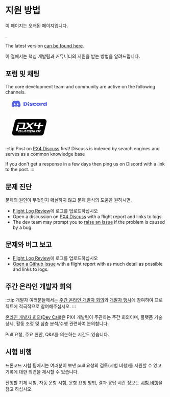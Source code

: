 # 지원 방법

<div v-if="$themeConfig.px4_version != 'main'">
  <div class="custom-block danger"><p class="custom-block-title">이 페이지는 오래된 페이지입니다.</p>. <p>The latest version <a href="https://docs.px4.io/main/en/contribute/support.html">can be found here</a>.</p>
  </div>
</div>

이 절에서는 핵심 개발팀과 커뮤니티의 지원을 받는 방법을 알려드립니다.

## 포럼 및 채팅

The core development team and community are active on the following channels.

<a href="https://discord.gg/dronecode" style="padding:20px" ><img src="../../assets/site/logo_discord.png" alt="Discord Logo" width="110px"/></a>

<a href="https://discuss.px4.io/" style="padding:20px" ><img src="../../assets/site/logo_pro_small.png" alt="PX4 Discuss Forum Logo" width="110px"/></a>

:::tip
Post on [PX4 Discuss](https://discuss.px4.io/) first! Discuss is indexed by search engines and serves as a common knowledge base

If you don't get a response in a few days then ping us on Discord with a link to the post.
:::

## 문제 진단

문제의 원인이 무엇인지 확실하지 않고 문제 분석의 도움을 원하시면,

* [Flight Log Review](http://logs.px4.io/)에 로그를 업로드하십시오
* Open a discussion on [PX4 Discuss](https://discuss.px4.io/c/flight-testing/) with a flight report and links to logs.
* The dev team may prompt you to [raise an issue](#issue-bug-reporting) if the problem is caused by a bug.

## 문제와 버그 보고

* [Flight Log Review](http://logs.px4.io/)에 로그를 업로드하십시오
* [Open a Github Issue](https://github.com/PX4/PX4-Autopilot/issues) with a flight report with as much detail as possible and links to logs.

## 주간 온라인 개발자 회의

:::tip
개발자 여러분들께서는 [주간 온라인 개발자 회의](../contribute/dev_call.md)와 [개발자 행사](../README.md#calendar)에 참여하여 프로젝트에 적극적으로 참여해주십시오.
:::

[온라인 개발자 회의(Dev Call)](../contribute/dev_call.md)은 PX4 개발팀이 주관하는 주간 회의이며, 플랫폼 기술 상세, 활동 조정 및 심층 분석/수행 관련하여 논의합니다.

Pull 요청, 주요 현안, Q&A를 의논하는 시간도 있습니다.


## 시험 비행

드론코드 시험 팀에서는 여러분이 보낸 pull 요청의 검토(시험 비행)를 지원할 수 있고 기록에 대한 의견을 제시할 수 있습니다.

진행할 기체 시험, 자동 운항 시험, 운항 요청 방법, 결과 응답 시간 정보는 [시험 비행](../test_and_ci/test_flights.md)을 참고 하십시오.